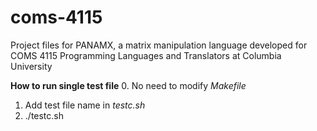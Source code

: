 # coms-4115
Project files for PANAMX, a matrix manipulation language developed for COMS 4115 Programming Languages and Translators at Columbia University

**How to run single test file**
0. No need to modify *Makefile*
1. Add test file name in *testc.sh*
2. ./testc.sh
